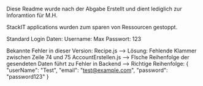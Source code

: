 Diese Readme wurde nach der Abgabe Erstellt und dient lediglich zur Inforamtion für M.H.

StackIT applications wurden zum sparen von Ressourcen gestoppt.

Standard Login Daten: 
Username: Max
Passwort: 123

Bekannte Fehler in dieser Version:
Recipe.js --> Lösung: Fehlende Klammer zwischen Zeile 74 und 75
AccountErstellen.js --> Flsche Reihenfolge der gesendeten Daten führt zu Fehler in Backend --> Richtige Reihenfolge:
{
  "userName": "Test",
  "email": "test@example.com",
  "password": "password123"
}
